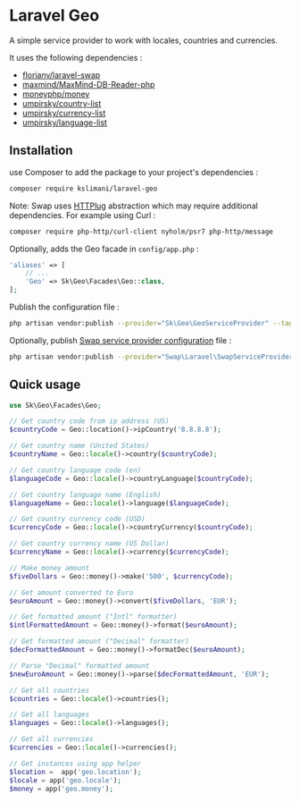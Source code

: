 # Laravel Geo

A simple service provider to work with locales, countries and currencies.

It uses the following dependencies :

* [florianv/laravel-swap](https://github.com/florianv/laravel-swap)
* [maxmind/MaxMind-DB-Reader-php](https://github.com/maxmind/MaxMind-DB-Reader-php)
* [moneyphp/money](https://github.com/moneyphp/money)
* [umpirsky/country-list](https://github.com/umpirsky/country-list)
* [umpirsky/currency-list](https://github.com/umpirsky/currency-list)
* [umpirsky/language-list](https://github.com/umpirsky/language-list)

## Installation

use Composer to add the package to your project's dependencies :

```bash
composer require kslimani/laravel-geo
```

Note: Swap uses [HTTPlug](http://httplug.io/) abstraction which may require additional dependencies. For example using Curl :

```bash
composer require php-http/curl-client nyholm/psr7 php-http/message
```

Optionally, adds the Geo facade in `config/app.php` :

```php
'aliases' => [
    // ...
    'Geo' => Sk\Geo\Facades\Geo::class,
];
```

Publish the configuration file :

```bash
php artisan vendor:publish --provider="Sk\Geo\GeoServiceProvider" --tag="config"
```

Optionally, publish [Swap service provider configuration](https://github.com/florianv/laravel-swap/blob/master/doc/readme.md#configuration) file :

```bash
php artisan vendor:publish --provider="Swap\Laravel\SwapServiceProvider"
```

## Quick usage

```php
use Sk\Geo\Facades\Geo;

// Get country code from ip address (US)
$countryCode = Geo::location()->ipCountry('8.8.8.8');

// Get country name (United States)
$countryName = Geo::locale()->country($countryCode);

// Get country language code (en)
$languageCode = Geo::locale()->countryLanguage($countryCode);

// Get country language name (English)
$languageName = Geo::locale()->language($languageCode);

// Get country currency code (USD)
$currencyCode = Geo::locale()->countryCurrency($countryCode);

// Get country currency name (US Dollar)
$currencyName = Geo::locale()->currency($currencyCode);

// Make money amount
$fiveDollars = Geo::money()->make('500', $currencyCode);

// Get amount converted to Euro
$euroAmount = Geo::money()->convert($fiveDollars, 'EUR');

// Get formatted amount ("Intl" formatter)
$intlFormattedAmount = Geo::money()->format($euroAmount);

// Get formatted amount ("Decimal" formatter)
$decFormattedAmount = Geo::money()->formatDec($euroAmount);

// Parse "Decimal" formatted amount
$newEuroAmount = Geo::money()->parse($decFormattedAmount, 'EUR');

// Get all countries
$countries = Geo::locale()->countries();

// Get all languages
$languages = Geo::locale()->languages();

// Get all currencies
$currencies = Geo::locale()->currencies();

// Get instances using app helper
$location =  app('geo.location');
$locale = app('geo.locale');
$money = app('geo.money');
```

